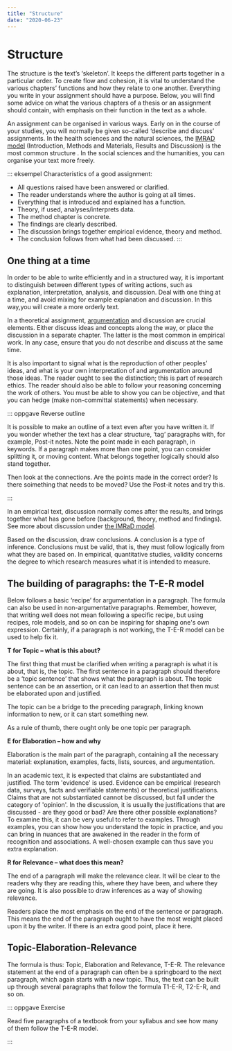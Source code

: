 ```yaml
---
title: "Structure"
date: "2020-06-23"
---
```


# Structure 

The structure is the text’s ‘skeleton’. It keeps the different parts together in a particular order. To create flow and cohesion, it is vital to understand the various chapters’ functions and how they relate to one another. Everything you write in your assignment should have a purpose. Below, you will find some advice on what the various chapters of a thesis or an assignment should contain, with emphasis on their function in the text as a whole.

An assignment can be organised in various ways. Early on in the course of your studies, you will normally be given so-called ‘describe and discuss’ assignments. In the health sciences and the natural sciences, the [IMRAD model](/en/writing/the-imrad-format.html#introduction) (Introduction, Methods and Materials, Results and Discussion) is the most common structure . In the social sciences and the humanities, you can organise your text more freely. 

::: eksempel Characteristics of a good assignment:

* All questions raised have been answered or clarified. 
* The reader understands where the author is going at all times.
* Everything that is introduced and explained has a function. 
* Theory, if used, analyses/interprets data. 
* The method chapter is concrete. 
* The findings are clearly described. 
* The discussion brings together empirical evidence, theory and method. 
* The conclusion follows from what had been discussed. 
:::


## One thing at a time 

In order to be able to write efficiently and in a structured way, it is important to distinguish between different types of writing actions, such as  explanation, interpretation, analysis, and discussion. Deal with one thing at a time, and avoid mixing for example explanation and discussion. In this way,you will create a more orderly text.  

In a theoretical assignment, [argumentation](/en/writing/argue-explain-discuss.html) and discussion are crucial elements. Either discuss ideas and concepts along the way, or place the discussion in a separate chapter. The latter is the most common in empirical work. In any case, ensure that you do not describe and discuss at the same time.

It is also important to signal what is the reproduction of other peoples’ ideas, and what is your own interpretation of and argumentation around those ideas. The reader ought to see the distinction; this is part of research ethics. The reader should also be able to follow your reasoning concerning the work of others. You must be able to show you can be objective, and that you can hedge (make non-committal statements) when necessary.

::: oppgave Reverse outline 

It is possible to make an outline of a text even after you have written it. If you wonder whether the text has a clear structure, ‘tag’ paragraphs with, for example, Post-it notes. Note the point made in each paragraph, in keywords. If a paragraph makes more than one point, you can consider splitting it, or moving content. What belongs together logically should also stand together.  

Then look at the connections. Are the points made in the correct order? Is there soimething that needs to be moved? Use the Post-it notes and try this. 

:::

In an empirical text, discussion normally comes after the results, and brings together what has gone before (background, theory, method and findings). See more about discussion under [the IMRaD model](/en/writing/the-imrad-format.html). 

Based on the discussion, draw conclusions. A conclusion is a type of inference. Conclusions must be valid, that is, they must follow logically from what they are based on. In empirical, quantitative studies, validity concerns the degree to which research measures what it is intended to measure. 

## The building of paragraphs: the T-E-R model 

Below follows a basic ‘recipe’ for argumentation in a paragraph. The formula can also be used in non-argumentative paragraphs. Remember, however, that writing well does not mean following a specific recipe, but using recipes, role models, and so on can be inspiring for shaping one's own expression. Certainly, if a paragraph is not working, the T-E-R model can be used to help fix it.    

**T for Topic – what is this about?**

The first thing that must be clarified when writing a paragraph is what it is about, that is, the topic. The first sentence in a paragraph should therefore be a ‘topic sentence’ that shows what the paragraph is about. The topic sentence can be an assertion, or it can lead to an assertion that then must be elaborated upon and justified. 

The topic can be a bridge to the preceding paragraph, linking known information to new, or it can start something new. 

As a rule of thumb, there ought only be one topic per paragraph.

**E for Elaboration – how and why** 

Elaboration is the main part of the paragraph, containing all the necessary material: explanation, examples, facts, lists, sources, and argumentation.

In an academic text, it is expected that claims are substantiated and justified. The term 'evidence' is used. Evidence can be empirical (research data, surveys, facts and verifiable statements) or theoretical justifications. Claims that are not substantiated cannot be discussed, but fall under the category of 'opinion'. In the discussion, it is usually the justifications that are discussed - are they good or bad? Are there other possible explanations? To examine this, it can be very useful to refer to examples. Through examples, you can show how you understand the topic in practice, and you can bring in nuances that are awakened in the reader in the form of recognition and associations. A well-chosen example can thus save you extra explanation. 


**R for Relevance – what does this mean?**

The end of a paragraph will make the relevance clear. It will be clear to the readers why they are reading this, where they have been, and where they are going. It is also possible to draw inferences as a way of showing relevance.

Readers place the most emphasis on the end of the sentence or paragraph. This means the end of the paragraph ought to have the most weight placed upon it by the writer. If there is an extra good point, place it here.
 

## Topic-Elaboration-Relevance 

The formula is thus: Topic, Elaboration and Relevance, T-E-R. The relevance statement at the end of a paragraph can often be a springboard to the next paragraph, which again starts with a new topic. Thus, the text can be built up through several paragraphs that follow the formula T1-E-R, T2-E-R, and so on.  
  

::: oppgave Exercise 

Read five paragraphs of a textbook from your syllabus and see how many of them follow the T-E-R model. 

:::


